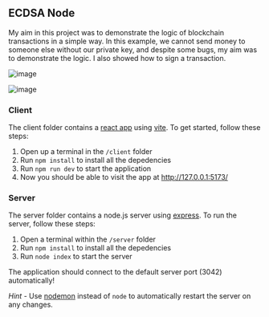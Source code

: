 ## ECDSA Node

My aim in this project was to demonstrate the logic of blockchain transactions in a simple way. In this example, we cannot send money to someone else without our private key, and despite some bugs, my aim was to demonstrate the logic. I also showed how to sign a transaction.

![image](https://user-images.githubusercontent.com/96335654/228247771-aa1c8400-534c-4a2a-927f-d2565f398f65.png)


![image](https://user-images.githubusercontent.com/96335654/228248007-8346779d-2f74-47df-b56d-1be18983a2e4.png)


### Client

The client folder contains a [react app](https://reactjs.org/) using [vite](https://vitejs.dev/). To get started, follow these steps:

1. Open up a terminal in the `/client` folder
2. Run `npm install` to install all the depedencies
3. Run `npm run dev` to start the application
4. Now you should be able to visit the app at http://127.0.0.1:5173/

### Server

The server folder contains a node.js server using [express](https://expressjs.com/). To run the server, follow these steps:

1. Open a terminal within the `/server` folder
2. Run `npm install` to install all the depedencies
3. Run `node index` to start the server

The application should connect to the default server port (3042) automatically!

_Hint_ - Use [nodemon](https://www.npmjs.com/package/nodemon) instead of `node` to automatically restart the server on any changes.
